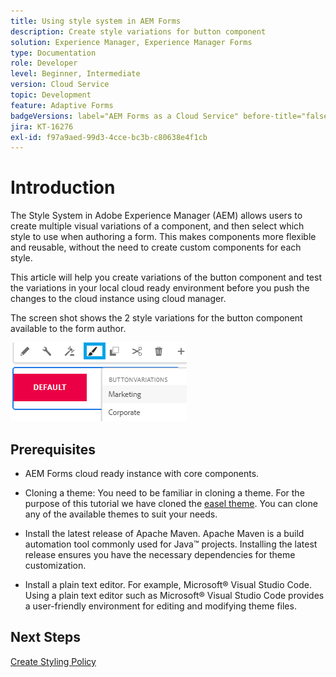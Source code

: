 ```yaml
---
title: Using style system in AEM Forms
description: Create style variations for button component
solution: Experience Manager, Experience Manager Forms
type: Documentation
role: Developer
level: Beginner, Intermediate
version: Cloud Service
topic: Development
feature: Adaptive Forms
badgeVersions: label="AEM Forms as a Cloud Service" before-title="false"
jira: KT-16276
exl-id: f97a9aed-99d3-4cce-bc3b-c80638e4f1cb
---
```

# Introduction

The Style System in Adobe Experience Manager (AEM) allows users to create multiple visual variations of a component, and then select which style to use when authoring a form. This makes components more flexible and reusable, without the need to create custom components for each style.

This article will help you create variations of the button component and test the variations in your local cloud ready environment before you push the changes to the cloud instance using cloud manager.

The screen shot shows the 2 style variations for the button component available to the form author.


![button-variations](assets/button-variations.png)

## Prerequisites

* AEM Forms cloud ready instance with core components. 
* Cloning a theme: You need to be familiar in cloning a theme. For the purpose of this tutorial we have cloned the [easel theme](https://github.com/adobe/aem-forms-theme-easel). You can clone any of the available themes to suit your needs.

* Install the latest release of Apache Maven. Apache Maven is a build automation tool commonly used for Java&trade; projects. Installing the latest release ensures you have the necessary dependencies for theme customization.
* Install a plain text editor. For example, Microsoft&reg; Visual Studio Code. Using a plain text editor such as Microsoft&reg; Visual Studio Code provides a user-friendly environment for editing and modifying theme files.



## Next Steps

[Create Styling Policy](./style-policy.md)

